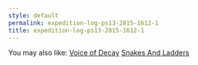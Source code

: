 ```yaml
---
style: default
permalink: expedition-log-ps13-2815-1612-1
title: expedition-log-ps13-2815-1612-1
---
```

You may also like:
[Voice of Decay](http://scp-wiki.net/voice-of-decay)
[Snakes And Ladders](http://scp-wiki.net/snakes-and-ladders)